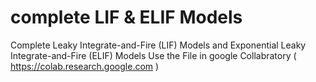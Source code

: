 # complete LIF & ELIF Models
Complete Leaky Integrate-and-Fire (LIF) Models and Exponential Leaky Integrate-and-Fire (ELIF) Models
Use the File in google Collabratory ( https://colab.research.google.com )
